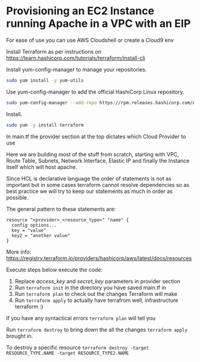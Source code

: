 # Provisioning an EC2 Instance running Apache in a VPC with an EIP

For ease of use you can use AWS Cloudshell or create a Cloud9 env

Install Terraform as per instructions on <https://learn.hashicorp.com/tutorials/terraform/install-cli>

Install yum-config-manager to manage your repositories.

```bash
sudo yum install -y yum-utils
```

Use yum-config-manager to add the official HashiCorp Linux repository.

``` bash
sudo yum-config-manager --add-repo https://rpm.releases.hashicorp.com/AmazonLinux/hashicorp.repo
```

Install.

```bash
sudo yum -y install terraform
```

In main.tf the provider section at the top dictates which Cloud Provider to use


Here we are building most of the stuff from scratch, starting with VPC, Route Table, Subnets, Network Interface, Elastic IP and finally the Instance itself which will host apache.

Since HCL is declarative language the order of statements is not as important but in some cases terraform cannot resolve dependencies so as best practice we will try to keep our statements as much in order as possible.

The general pattern to these statements are:

```HCL
resource "<provider>_<resource_type>" "name" {
  config options...
  key = "value"
  key2 = "another value"
}
```

More info: <https://registry.terraform.io/providers/hashicorp/aws/latest/docs/resources>

Execute steps below execute the code:

1. Replace _access_key_ and _secret_key_ parameters in provider section
2. Run `terraform init` in the directory you have saved main.tf in
3. Run `terraform plan` to check out the changes Terraform will make
4. Run `terraform apply` to actually have terrafrom well, infrastructure terraform :)

If you have any syntactical errors `terraform plan` will tell you

Run `terraform destroy` to bring down the all the changes `terraform apply` brought in.

To destroy a specific resource `terraform destroy -target RESOURCE_TYPE.NAME -target RESOURCE_TYPE2.NAME`